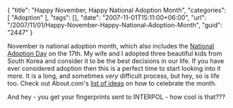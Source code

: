 {
	"title": "Happy November, Happy National Adoption Month",
	"categories": [
		"Adoption"
	],
	"tags": [],
	"date": "2007-11-01T15:11:00+06:00",
	"url": "/2007/11/01/Happy-November-Happy-National-Adoption-Month",
	"guid": "2447"
}

November is national adoption month, which also includes the <a href="http://www.nationaladoptionday.org/2007/index.asp">National Adoption Day</a> on the 17th. My wife and I adopted three beautiful kids from South Korea and consider it to be the best decisions in our life. If you have ever considered adoption then this is a perfect time to start looking into it more. It is a long, and sometimes <i>very</i> difficult process, but hey, so is life too. Check out About.com's <a href="http://adoption.about.com/od/adopting/a/30daycalendar.htm">list of ideas</a> on how to celebrate the month. 

And hey - you get your fingerprints sent to INTERPOL - how cool is that???